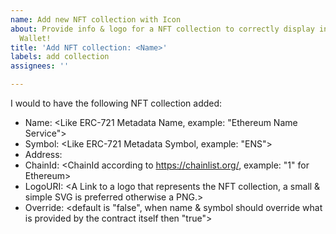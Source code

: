 ```yaml
---
name: Add new NFT collection with Icon
about: Provide info & logo for a NFT collection to correctly display in the Minerva
  Wallet!
title: 'Add NFT collection: <Name>'
labels: add collection
assignees: ''

---
```


I would to have the following NFT collection added:

- Name: <Like ERC-721 Metadata Name, example: "Ethereum Name Service">
- Symbol: <Like ERC-721 Metadata Symbol, example: "ENS">
- Address: <Checksum address where a ERC-721 or ERC-1155 is deployed on specific chain with ChainId.>
- ChainId: <ChainId according to https://chainlist.org/, example: "1" for Ethereum>
- LogoURI: <A Link to a logo that represents the NFT collection, a small & simple SVG is preferred otherwise a PNG.>
- Override: <default is "false", when name & symbol should override what is provided by the contract itself then "true">
